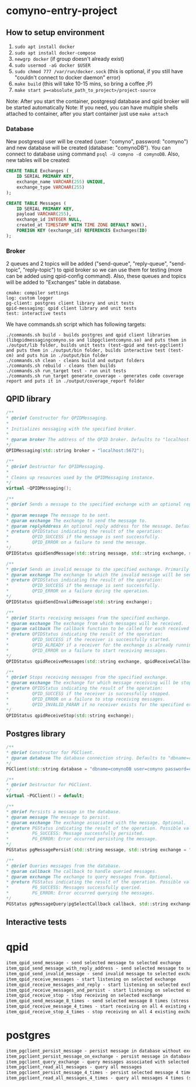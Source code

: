 # comyno-entry-project

## How to setup environment

1. `sudo apt install docker`
2. `sudo apt install docker-compose`
3. `newgrp docker` (if group doesn't already exist)
4. `sudo usermod -aG docker $USER`
5. `sudo chmod 777 /var/run/docker.sock` (this is optional, if you still have "couldn't connect to docker daemon" error)
6. `make build` (this will take 10-15 mins, so bring a coffee ;P)
7. `make start p=<absolute_path_to_project>/project-source`

Note: After you start the container, postgresql database and qpid broker will be started automatically
Note: If you need, you can have multiple shells attached to container, after you start container just use `make attach`

### Database

New postgresql user will be created (user: "comyno", password: "comyno") and new database will be created (database: "comynoDB"). You can connect to database using command `psql -U comyno -d comynoDB`. Also, new tables will be created:

```sql
CREATE TABLE Exchanges (
    ID SERIAL PRIMARY KEY,
    exchange_name VARCHAR(255) UNIQUE,
    exchange_type VARCHAR(255)
);

CREATE TABLE Messages (
    ID SERIAL PRIMARY KEY,
    payload VARCHAR(255),
    exchange_id INTEGER NULL,
    created_at TIMESTAMP WITH TIME ZONE DEFAULT NOW(),
    FOREIGN KEY (exchange_id) REFERENCES Exchanges(ID)
);
```

### Broker

2 queues and 2 topics will be added ("send-queue", "reply-queue", "send-topic", "reply-topic") to qpid broker so we can use them for testing (more can be added using qpid-config command). Also, these queues and topics will be added to "Exchanges" table in database.

    cmake: compiler settings
    log: custom logger
    pg-client: postgres client library and unit tests
    qpid-messaging: qpid client library and unit tests
    test: interactive tests

We have commands.sh script which has following targets:

    ./commands.sh build - builds postgres and qpid client libraries (libqpidmessagingcomyno.so and libpgclientcomyno.so) and puts them in ./output/lib folder, builds unit tests (test-qpid and test-pgclient) and puts them in ./output/bin folder, builds interactive test (test-cm) and puts him in ./output/bin folder
    ./commands.sh clean - cleans build and output folders
    ./commands.sh rebuild - cleans then builds
    ./commands.sh run_target test - run unit tests
    ./commands.sh run_target generate_coverage - generates code coverage report and puts it in ./output/coverage_report folder

## QPID library
```cpp
/**
* @brief Constructor for QPIDMessaging.
* 
* Initializes messaging with the specified broker.
* 
* @param broker The address of the QPID broker. Defaults to "localhost:5672".
*/
QPIDMessaging(std::string broker = "localhost:5672");

/**
* @brief Destructor for QPIDMessaging.
* 
* Cleans up resources used by the QPIDMessaging instance.
*/
virtual ~QPIDMessaging();

/**
* @brief Sends a message to the specified exchange with an optional reply address.
* 
* @param message The message to be sent.
* @param exchange The exchange to send the message to.
* @param replyAddress An optional reply address for the message. Defaults to an empty string.
* @return QPIDStatus indicating the result of the operation:
*         QPID_SUCCESS if the message is sent successfully.
*         QPID_ERROR on a failure to send the message.
*/
QPIDStatus qpidSendMessage(std::string message, std::string exchange, std::string replyAddress = "");

/**
* @brief Sends an invalid message to the specified exchange. Primarily for testing error handling.
* @param exchange The exchange to which the invalid message will be sent.
* @return QPIDStatus indicating the result of the operation:
*         QPID_SUCCESS if the message is sent successfully.
*         QPID_ERROR on a failure during the operation.
*/
QPIDStatus qpidSendInvalidMessage(std::string exchange);

/**
* @brief Starts receiving messages from the specified exchange.
* @param exchange The exchange from which messages will be received.
* @param callback The callback function to be called for each received message.
* @return QPIDStatus indicating the result of the operation:
*         QPID_SUCCESS if the receiver is successfully started.
*         QPID_ALREADY if a receiver for the exchange is already running.
*         QPID_ERROR on a failure to start receiving messages.
*/
QPIDStatus qpidReceiveMessages(std::string exchange, qpidReceiveCallback callback);

/**
* @brief Stops receiving messages from the specified exchange.
* @param exchange The exchange for which message receiving will be stopped.
* @return QPIDStatus indicating the result of the operation:
*         QPID_SUCCESS if the receiver is successfully stopped.
*         QPID_ERROR on a failure to stop receiving messages.
*         QPID_INVALID_PARAM if no receiver exists for the specified exchange.
*/
QPIDStatus qpidReceiveStop(std::string exchange);
```
## Postgres library
```cpp
/**
* @brief Constructor for PGClient.
* @param database The database connection string. Defaults to "dbname=comynoDB user=comyno password=comyno hostaddr=127.0.0.1 port=5432".
*/
PGClient(std::string database = "dbname=comynoDB user=comyno password=comyno hostaddr=127.0.0.1 port=5432");

/**
* @brief Destructor for PGClient.
*/
virtual ~PGClient() = default;

/**
* @brief Persists a message in the database.
* @param message The message to persist.
* @param exchange The exchange associated with the message. Optional.
* @return PGStatus indicating the result of the operation. Possible values:
*         PG_SUCCESS: Message successfully persisted.
*         PG_ERROR: Error occurred persisting the message.
*/
PGStatus pgMessagePersist(std::string message, std::string exchange = "");

/**
* @brief Queries messages from the database.
* @param callback The callback to handle queried messages.
* @param exchange The exchange to query messages from. Optional.
* @return PGStatus indicating the result of the operation. Possible values:
*         PG_SUCCESS: Messages successfully queried.
*         PG_ERROR: Error occurred querying the messages.
*/
PGStatus pgMessageQuery(pgSelectCallback callback, std::string exchange = "");
```
## Interactive tests
# qpid
```markdown
item_qpid_send_message - send selected message to selected exchange
item_qpid_send_message_with_reply_address - send selected message to selected exchange with attaching reply address on which you will expect to get reply
item_qpid_send_invalid_message - send invalid message to selected exchange
item_qpid_receive_messages - start listening on selected exchange
item_qpid_receive_messages_and_reply - start listening on selected exchange and answer with selected message
item_qpid_receive_messages_and_persist - start listening on selected exchange and persist received messages
item_qpid_receive_stop - stop receiving on selected exchange
item_qpid_send_message_8_times - send selected message 8 times (stress test)
item_qpid_receive_message_4_times - start receiving on all 4 existing exchanges (stress test)
item_qpid_receive_stop_4_times - stop receiving on all 4 existing exchanges (stress test)
```
# postgres
```markdown
item_pgclient_persist_message - persist message in database without exchange_id
item_pgclient_persist_message_on_exchange - persist message in database with exchange_id
item_pgclient_query_exchange - query messages associated with selected exchange
item_pgclient_read_all_messages - query all messages
item_pgclient_persist_message_4_times - persist selected message 4 times (stress test)
item_pgclient_read_all_messages_4_times - query all messages 4 times (stress test)
```
